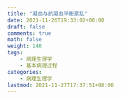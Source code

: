 ```yaml
---
title: "凝血与抗凝血平衡紊乱"
date: 2021-11-26T19:33:02+08:00
draft: false
comments: true
math: false
weight: 140
tags:
    - 病理生理学
    - 基本病理过程
categories:
    - 病理生理学
lastmod: 2021-11-27T17:37:51+08:00
---
```


